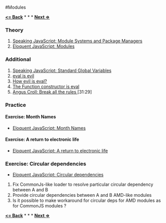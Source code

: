 #Modules

**[<= Back](../08-regexp/regexp.md)**		*	*	*	**[Next =>](../10-project-egg/project-egg.md)**

### Theory

1. [Speaking JavaScript: Module Systems and Package Managers](http://speakingjs.com/es5/ch31.html)
1. [Eloquent JavaScript: Modules](http://eloquentjavascript.net/10_modules.html)

### Additional

1. [Speaking JavaScript: Standard Global Variables](http://speakingjs.com/es5/ch23.html)
1. [eval is evil](http://jslinterrors.com/eval-is-evil)
1. [How evil is eval?](https://javascriptweblog.wordpress.com/2010/04/19/how-evil-is-eval/)
1. [The Function constructor is eval](http://jslinterrors.com/the-function-constructor-is-eval/)
1. [Angus Croll: Break all the rules ](https://www.youtube.com/watch?v=MFtijdklZDo) [31:29]

### Practice

#### Exercise: Month Names

* [Eloquent JavaScript: Month Names](http://eloquentjavascript.net/10_modules.html#h_Ft63zbY95i)

#### Exercise: A return to electronic life

* [Eloquent JavaScript: A return to electronic life](http://eloquentjavascript.net/10_modules.html#h_3j/KaVGNV2)

### Exercise: Circular dependencies

* [Eloquent JavaScript: Circular dependencies](http://eloquentjavascript.net/10_modules.html#h_E/zWqBFdy8)

1. Fix CommonJs-like loader to resolve particular circular dependency between A and B
1. Provide circular dependencies  between A and B AMD-like modules
  1. Is it possible to make workaround for circular deps for AMD modules as for CommonJS modules ?

**[<= Back](../08-regexp/regexp.md)**		*	*	*	**[Next =>](../10-project-egg/project-egg.md)**
